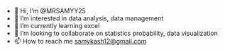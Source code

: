 - 👋 Hi, I’m @MRSAMYY25
- 👀 I’m interested in data analysis, data management 
- 🌱 I’m currently learning excel 
- 💞️ I’m looking to collaborate on statistics probability, data visualization 
- 📫 How to reach me samykash12@gmail.com

<!---
MRSAMYY25/MRSAMYY25 is a ✨ special ✨ repository because its `README.md` (this file) appears on your GitHub profile.
You can click the Preview link to take a look at your changes.
--->
